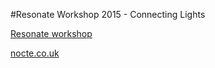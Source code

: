 #Resonate Workshop 2015 - Connecting Lights

[Resonate workshop](http://resonate.io/2015/education/connecting-lights/)

[nocte.co.uk](http://www.nocte.co.uk)
